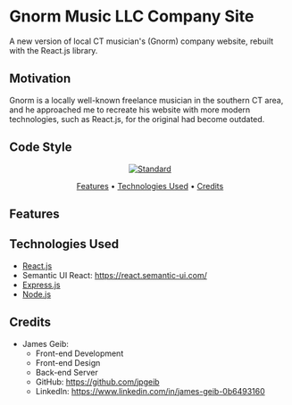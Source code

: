 # Gnorm Music LLC Company Site

A new version of local CT musician's (Gnorm) company website, rebuilt with the React.js library.

## Motivation

Gnorm is a locally well-known freelance musician in the southern CT area, and he approached me to recreate his website with more modern technologies, such as React.js, for the original had become outdated.

## Code Style

<p align="center">
  <a href="https://github.com/feross/standard">
    <img src="https://img.shields.io/badge/code%20style-standard-brightgreen.svg?style=flat"
         alt="Standard">
  </a>
</p>

<p align="center">
  <a href="#features">Features</a> •
  <a href="#technologies-used">Technologies Used</a> •
  <a href="#credits">Credits</a>
</p>

## Features



## Technologies Used

- [React.js](https://reactjs.org/)
- Semantic UI React: https://react.semantic-ui.com/
- [Express.js](https://expressjs.com)
- [Node.js](https://nodejs.org/en/)

## Credits

- James Geib:
    - Front-end Development
    - Front-end Design
    - Back-end Server
    - GitHub: https://github.com/jpgeib
    - LinkedIn: https://www.linkedin.com/in/james-geib-0b6493160